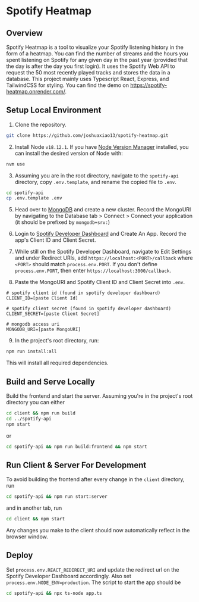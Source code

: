 # Spotify Heatmap

## Overview

Spotify Heatmap is a tool to visualize your Spotify listening history in the form of a heatmap. You can find the number of streams and the hours you spent listening on Spotify for any given day in the past year (provided that the day is after the day you first login). It uses the Spotify Web API to request the 50 most recently played tracks and stores the data in a database. This project mainly uses Typescript React, Express, and TailwindCSS for styling. You can find the demo on https://spotify-heatmap.onrender.com/.

## Setup Local Environment

1. Clone the repository.

```sh
git clone https://github.com/joshuaxiao13/spotify-heatmap.git
```

2. Install Node `v18.12.1`. If you have [Node Version Manager](https://github.com/nvm-sh/nvm) installed, you can install the desired version of Node with:

```sh
nvm use
```

3. Assuming you are in the root directory, navigate to the `spotify-api` directory, copy `.env.template`, and rename the copied file to `.env`.

```sh
cd spotify-api
cp .env.template .env
```

5. Head over to [MongoDB](`https://www.mongodb.com/`) and create a new cluster. Record the MongoURI by navigating to the Database tab > Connect > Connect your application (it should be prefixed by `mongodb+srv:`)

6. Login to [Spotify Developer Dashboard](https://developer.spotify.com/dashboard/) and Create An App. Record the app's Client ID and Client Secret.

7. While still on the Spotify Developer Dashboard, navigate to Edit Settings and under Redirect URIs, add `https://localhost:<PORT>/callback` where `<PORT>` should match `process.env.PORT`. If you don't define `process.env.PORT`, then enter `https://localhost:3000/callback`.

8. Paste the MongoURI and Spotify Client ID and Client Secret into `.env`.

```env
# spotify client id (found in spotify developer dashboard)
CLIENT_ID=[paste Client Id]

# spotify client secret (found in spotify developer dashboard)
CLIENT_SECRET=[paste Client Secret]

# mongodb access uri
MONGODB_URI=[paste MongoURI]

```

9. In the project's root directory, run:

```sh
npm run install:all
```

This will install all required dependencies.

## Build and Serve Locally

Build the frontend and start the server. Assuming you're in the project's root directory you can either

```sh
cd client && npm run build
cd ../spotify-api
npm start
```

or

```sh
cd spotify-api && npm run build:frontend && npm start
```

## Run Client & Server For Development

To avoid building the frontend after every change in the `client` directory, run

```sh
cd spotify-api && npm run start:server
```

and in another tab, run

```sh
cd client && npm start
```

Any changes you make to the client should now automatically reflect in the browser window.

## Deploy

Set `process.env.REACT_REDIRECT_URI` and update the redirect url on the Spotify Developer Dashboard accordingly.
Also set `process.env.NODE_ENV=production`. The script to start the app should be

```sh
cd spotify-api && npx ts-node app.ts
```
